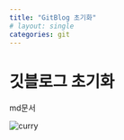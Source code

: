```yaml
---
title: "GitBlog 초기화"
# layout: single
categories: git
---
```


# 깃블로그 초기화

md문서

![curry](https://user-images.githubusercontent.com/46421475/151040447-573ce82e-e7d2-4906-93b1-677216eab14c.jpg)